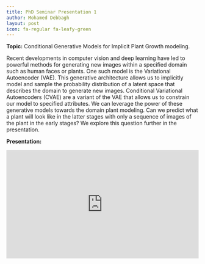 ```yaml
---
title: PhD Seminar Presentation 1
author: Mohamed Debbagh
layout: post
icon: fa-regular fa-leafy-green
---
```

**Topic:** Conditional Generative Models for Implicit Plant Growth modeling.

Recent developments in computer vision and deep learning have led to powerful methods for generating new images within a specified domain such as human faces or plants. One such model is the Variational Autoencoder (VAE). This generative architecture allows us to implicitly model and sample the probability distribution of a latent space that describes the domain to generate new images. Conditional Variational Autoencoders (CVAE) are a variant of the VAE that allows us to constrain our model to specified attributes. We can leverage the power of these generative models towards the domain plant modeling. Can we predict what a plant will look like in the latter stages with only a sequence of images of the plant in the early stages? We explore this question further in the presentation.

**Presentation:**
<style>.embed-container { position: relative; padding-bottom: 56.25%; height: 0; overflow: hidden; max-width: 100%; } .embed-container iframe, .embed-container object, .embed-container embed { position: absolute; top: 0; left: 0; width: 100%; height: 100%; }</style><div class='embed-container'><iframe src='https://www.youtube.com/embed/eExOkKe-A_o' frameborder='0' allowfullscreen></iframe></div>
